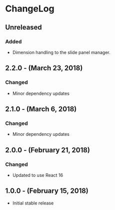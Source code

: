 ChangeLog
=========

Unreleased
-----------------
### Added
* Dimension handling to the slide panel manager.

2.2.0 - (March 23, 2018)
-----------------
### Changed
* Minor dependency updates 

2.1.0 - (March 6, 2018)
------------------
### Changed
* Minor dependency updates

2.0.0 - (February 21, 2018)
------------------
### Changed
* Updated to use React 16

1.0.0 - (February 15, 2018)
------------------
* Initial stable release
